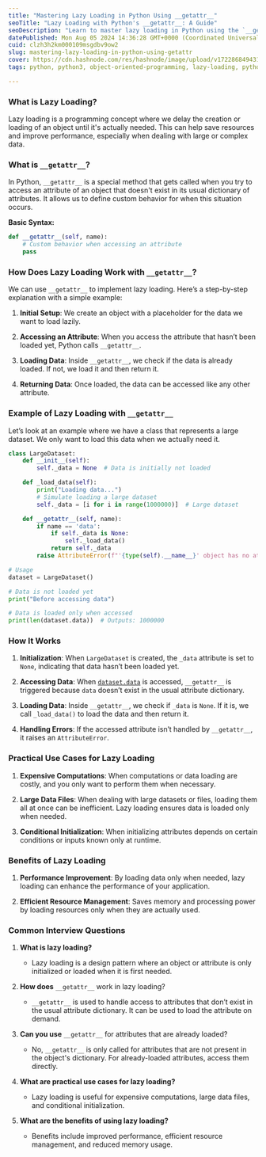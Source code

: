```yaml
---
title: "Mastering Lazy Loading in Python Using __getattr__"
seoTitle: "Lazy Loading with Python's __getattr__: A Guide"
seoDescription: "Learn to master lazy loading in Python using the `__getattr__` method with practical examples and benefits"
datePublished: Mon Aug 05 2024 14:36:28 GMT+0000 (Coordinated Universal Time)
cuid: clzh3h2km000109msgdbv9ow2
slug: mastering-lazy-loading-in-python-using-getattr
cover: https://cdn.hashnode.com/res/hashnode/image/upload/v1722868494312/7e9ffcba-e500-49ef-900f-5068ae2939a0.jpeg
tags: python, python3, object-oriented-programming, lazy-loading, python-tips-and-tricks, python-design-patterns, python-attributes, python-performance-optimization

---
```


### What is Lazy Loading?

Lazy loading is a programming concept where we delay the creation or loading of an object until it's actually needed. This can help save resources and improve performance, especially when dealing with large or complex data.

### What is `__getattr__`?

In Python, `__getattr__` is a special method that gets called when you try to access an attribute of an object that doesn't exist in its usual dictionary of attributes. It allows us to define custom behavior for when this situation occurs.

**Basic Syntax:**

```python
def __getattr__(self, name):
    # Custom behavior when accessing an attribute
    pass
```

### How Does Lazy Loading Work with `__getattr__`?

We can use `__getattr__` to implement lazy loading. Here’s a step-by-step explanation with a simple example:

1. **Initial Setup**: We create an object with a placeholder for the data we want to load lazily.
    
2. **Accessing an Attribute**: When you access the attribute that hasn’t been loaded yet, Python calls `__getattr__`.
    
3. **Loading Data**: Inside `__getattr__`, we check if the data is already loaded. If not, we load it and then return it.
    
4. **Returning Data**: Once loaded, the data can be accessed like any other attribute.
    

### Example of Lazy Loading with `__getattr__`

Let’s look at an example where we have a class that represents a large dataset. We only want to load this data when we actually need it.

```python
class LargeDataset:
    def __init__(self):
        self._data = None  # Data is initially not loaded

    def _load_data(self):
        print("Loading data...")
        # Simulate loading a large dataset
        self._data = [i for i in range(1000000)]  # Large dataset

    def __getattr__(self, name):
        if name == 'data':
            if self._data is None:
                self._load_data()
            return self._data
        raise AttributeError(f"'{type(self).__name__}' object has no attribute '{name}'")

# Usage
dataset = LargeDataset()

# Data is not loaded yet
print("Before accessing data")

# Data is loaded only when accessed
print(len(dataset.data))  # Outputs: 1000000
```

### How It Works

1. **Initialization**: When `LargeDataset` is created, the `_data` attribute is set to `None`, indicating that data hasn’t been loaded yet.
    
2. **Accessing Data**: When [`dataset.data`](http://dataset.data) is accessed, `__getattr__` is triggered because `data` doesn’t exist in the usual attribute dictionary.
    
3. **Loading Data**: Inside `__getattr__`, we check if `_data` is `None`. If it is, we call `_load_data()` to load the data and then return it.
    
4. **Handling Errors**: If the accessed attribute isn’t handled by `__getattr__`, it raises an `AttributeError`.
    

### Practical Use Cases for Lazy Loading

1. **Expensive Computations**: When computations or data loading are costly, and you only want to perform them when necessary.
    
2. **Large Data Files**: When dealing with large datasets or files, loading them all at once can be inefficient. Lazy loading ensures data is loaded only when needed.
    
3. **Conditional Initialization**: When initializing attributes depends on certain conditions or inputs known only at runtime.
    

### Benefits of Lazy Loading

1. **Performance Improvement**: By loading data only when needed, lazy loading can enhance the performance of your application.
    
2. **Efficient Resource Management**: Saves memory and processing power by loading resources only when they are actually used.
    

### Common Interview Questions

1. **What is lazy loading?**
    
    * Lazy loading is a design pattern where an object or attribute is only initialized or loaded when it is first needed.
        
2. **How does** `__getattr__` work in lazy loading?
    
    * `__getattr__` is used to handle access to attributes that don’t exist in the usual attribute dictionary. It can be used to load the attribute on demand.
        
3. **Can you use** `__getattr__` for attributes that are already loaded?
    
    * No, `__getattr__` is only called for attributes that are not present in the object's dictionary. For already-loaded attributes, access them directly.
        
4. **What are practical use cases for lazy loading?**
    
    * Lazy loading is useful for expensive computations, large data files, and conditional initialization.
        
5. **What are the benefits of using lazy loading?**
    
    * Benefits include improved performance, efficient resource management, and reduced memory usage.